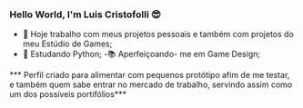 ### Hello World, I'm Luis Cristofolli 😎

- 🔭 Hoje trabalho com meus projetos pessoais e também com projetos do meu Estúdio de Games;
- 🌱 Estudando Python;
-📚  Aperfeiçoando- me em Game Design;

*** Perfil criado para alimentar com pequenos protótipo afim de me testar, e também quem sabe entrar no mercado de trabalho, servindo assim como 
um dos possíveis portifólios***
